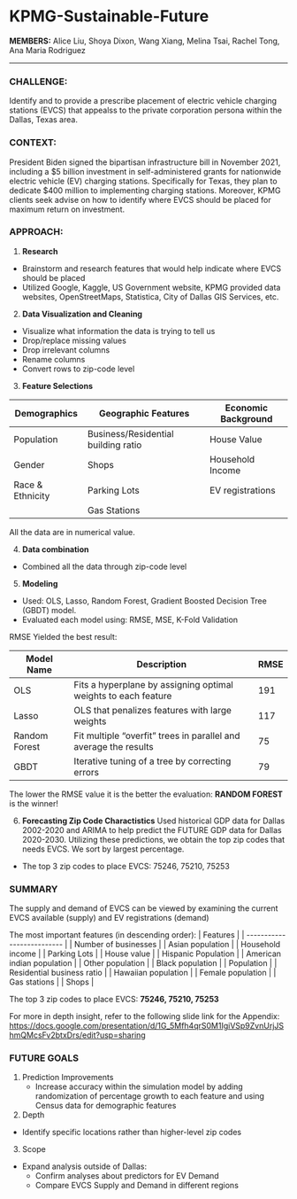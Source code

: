 # KPMG-Sustainable-Future

**MEMBERS:** Alice Liu, Shoya Dixon, Wang Xiang, Melina Tsai, Rachel Tong, Ana Maria Rodriguez

----

### **CHALLENGE:**

Identify and to provide a prescribe placement of electric vehicle charging stations (EVCS) that appealss to the private corporation persona within the Dallas, Texas area. 


### **CONTEXT:**

President Biden signed the bipartisan infrastructure bill in November 2021, including a $5 billion investment in self-administered grants for nationwide electric vehicle (EV) charging stations. Specifically for Texas, they plan to dedicate $400 million to implementing charging stations. Moreover, KPMG clients seek advise on how to identify where EVCS should be placed for maximum return on investment.

### **APPROACH:**

1. **Research**
  - Brainstorm and research features that would help indicate where EVCS should be placed
  - Utilized Google, Kaggle, US Government website, KPMG provided data websites, OpenStreetMaps, Statistica, City of Dallas GIS Services, etc. 

2. **Data Visualization and Cleaning**
  - Visualize what information the data is trying to tell us
  - Drop/replace missing values
  - Drop irrelevant columns
  - Rename columns
  - Convert rows to zip-code level

3. **Feature Selections**

| Demographics     | Geographic Features                 | Economic Background |
| ---------------- | ----------------------------------- | ------------------- |
| Population       | Business/Residential building ratio | House Value         |
| Gender           | Shops                               | Household Income    |
| Race & Ethnicity | Parking Lots                        | EV registrations    |
|                  | Gas Stations                        |                     |

All the data are in numerical value. 

4. **Data combination**
  - Combined all the data through zip-code level
  
5. **Modeling** 
  - Used: OLS, Lasso, Random Forest, Gradient Boosted Decision Tree (GBDT) model. 
  - Evaluated each model using: RMSE, MSE, K-Fold Validation

RMSE Yielded the best result:

| Model Name    | Description                                                      | RMSE |
| ------------- | ---------------------------------------------------------------- | ---- |
| OLS           | Fits a hyperplane by assigning optimal weights to each feature   | 191  |
| Lasso         | OLS that penalizes features with large weights                   | 117  |
| Random Forest | Fit multiple “overfit” trees in parallel and average the results | 75   |
| GBDT          | Iterative tuning of a tree by correcting errors                  | 79   |

The lower the RMSE value it is the better the evaluation: **RANDOM FOREST** is the winner!

6. **Forecasting Zip Code Charactistics**
Used historical GDP data for Dallas 2002-2020 and ARIMA to help predict the FUTURE GDP data for Dallas 2020-2030. Utilizing these predictions, we obtain the top zip codes that needs EVCS. We sort by largest percentage. 

  - The top 3 zip codes to place EVCS: 75246, 75210, 75253

### **SUMMARY**
The supply and demand of EVCS can be viewed by examining the current EVCS available (supply) and EV registrations (demand)

The most important features (in descending order):
| Features                   |
| -------------------------- |
| Number of businesses       |
| Asian population           |
| Household income           |
| Parking Lots               |
| House value                |
| Hispanic Population        |
| American indian population |
| Other population           |
| Black population           |
| Population                 |
| Residential business ratio |
| Hawaiian population        |
| Female population          |
| Gas stations               |
| Shops                      |

The top 3 zip codes to place EVCS: **75246, 75210, 75253**

For more in depth insight, refer to the following slide link for the Appendix: https://docs.google.com/presentation/d/1G_5Mfh4qrS0M1IgiVSp9ZvnUrjJShmQMcsFv2btxDrs/edit?usp=sharing

### **FUTURE GOALS**
1. Prediction Improvements
    - Increase accuracy within the simulation model by adding randomization of percentage growth to each feature and using Census data for demographic features
2. Depth
  - Identify specific locations rather than higher-level zip codes
3. Scope
  - Expand analysis outside of Dallas:
    - Confirm analyses about predictors for EV Demand
    - Compare EVCS Supply and Demand in different regions

